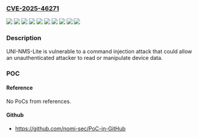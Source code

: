 ### [CVE-2025-46271](https://cve.mitre.org/cgi-bin/cvename.cgi?name=CVE-2025-46271)
![](https://img.shields.io/static/v1?label=Product&message=NMS-1000V&color=blue)
![](https://img.shields.io/static/v1?label=Product&message=NMS-500&color=blue)
![](https://img.shields.io/static/v1?label=Product&message=UNI-NMS-Lite&color=blue)
![](https://img.shields.io/static/v1?label=Product&message=WGS-4215-8T2S&color=blue)
![](https://img.shields.io/static/v1?label=Product&message=WGS-804HPT-V2&color=blue)
![](https://img.shields.io/static/v1?label=Version&message=%3D%20All%20versions%20&color=brighgreen)
![](https://img.shields.io/static/v1?label=Version&message=0%3C%3D%201.0b211018%20&color=brighgreen)
![](https://img.shields.io/static/v1?label=Version&message=0%3C%3D%201.305b241115%20&color=brighgreen)
![](https://img.shields.io/static/v1?label=Version&message=0%3C%3D%202.305b250121%20&color=brighgreen)
![](https://img.shields.io/static/v1?label=Vulnerability&message=CWE-78%20OS%20Command%20Injection&color=brighgreen)

### Description

UNI-NMS-Lite is vulnerable to a command injection attack that could allow an unauthenticated attacker to read or manipulate device data.

### POC

#### Reference
No PoCs from references.

#### Github
- https://github.com/nomi-sec/PoC-in-GitHub

